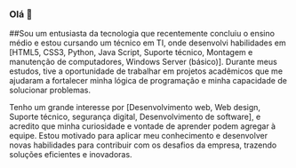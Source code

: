 ### Olá 👋

##Sou um entusiasta da tecnologia que recentemente concluiu o ensino médio e estou cursando um técnico em TI, onde desenvolvi habilidades em [HTML5, CSS3, Python, Java Script, Suporte técnico, Montagem e manutenção de computadores, Windows Server (básico)]. Durante meus estudos, tive a oportunidade de trabalhar em projetos acadêmicos que me ajudaram a fortalecer minha lógica de programação e minha capacidade de solucionar problemas.

Tenho um grande interesse por [Desenvolvimento web, Web design, Suporte técnico, segurança digital, Desenvolvimento de software], e acredito que minha curiosidade e vontade de aprender podem agregar à equipe. Estou motivado para aplicar meu conhecimento e desenvolver novas habilidades para contribuir com os desafios da empresa, trazendo soluções eficientes e inovadoras.

<!--
**Amorimo/Amorimo** is a ✨ _special_ ✨ repository because its `README.md` (this file) appears on your GitHub profile.

Here are some ideas to get you started:

- 🔭 I’m currently working on ...
- 🌱 I’m currently learning ...
- 👯 I’m looking to collaborate on ...
- 🤔 I’m looking for help with ...
- 💬 Ask me about ...
- 📫 How to reach me: ...
- 😄 Pronouns: ...
- ⚡ Fun fact: ...
-->
